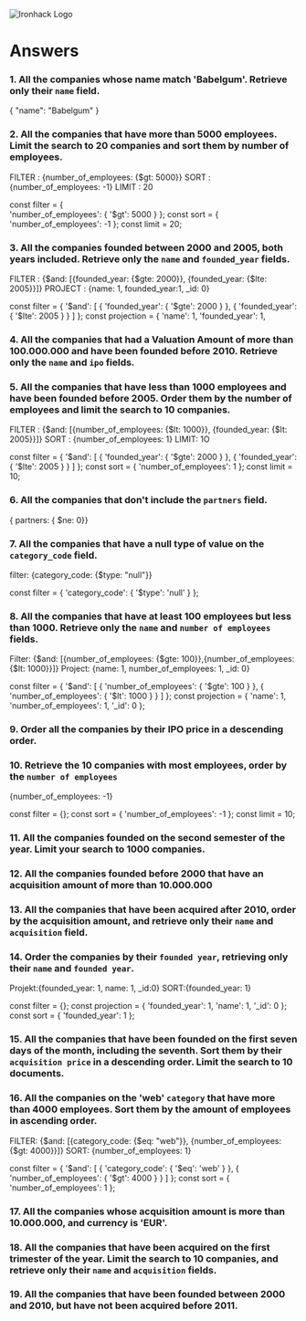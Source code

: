![Ironhack Logo](https://i.imgur.com/1QgrNNw.png)

# Answers

### 1. All the companies whose name match 'Babelgum'. Retrieve only their `name` field.

<!-- Your Code Goes Here -->

{ "name": "Babelgum" }

### 2. All the companies that have more than 5000 employees. Limit the search to 20 companies and sort them by **number of employees**.

<!-- Your Code Goes Here -->

FILTER : {number_of_employees: {$gt: 5000}}
SORT : {number_of_employees: -1}
LIMIT : 20

<!-- code incl. driver Syntax  -->

const filter = {  
 'number_of_employees': {
'$gt': 5000
}
};
const sort = {
'number_of_employees': -1
};
const limit = 20;

### 3. All the companies founded between 2000 and 2005, both years included. Retrieve only the `name` and `founded_year` fields.

<!-- Your Code Goes Here -->

FILTER : {$and: [{founded_year:  {$gte: 2000}}, {founded_year: {$lte: 2005}}]}
PROJECT : {name: 1, founded_year:1, \_id: 0}

<!-- code incl. driver Syntax  -->

const filter = {
'$and': [
    {
      'founded_year': {
        '$gte': 2000
}
}, {
'founded_year': {
'$lte': 2005
}
}
]
};
const projection = {
'name': 1,
'founded_year': 1,

### 4. All the companies that had a Valuation Amount of more than 100.000.000 and have been founded before 2010. Retrieve only the `name` and `ipo` fields.

<!-- Your Code Goes Here -->

### 5. All the companies that have less than 1000 employees and have been founded before 2005. Order them by the number of employees and limit the search to 10 companies.

<!-- Your Code Goes Here -->

FILTER : {$and: [{number_of_employees:  {$lt: 1000}}, {founded_year: {$lt: 2005}}]}
SORT : {number_of_employees: 1}
LIMIT: 1O

<!-- code incl. driver Syntax  -->

const filter = {
'$and': [
    {
      'founded_year': {
        '$gte': 2000
}
}, {
'founded_year': {
'$lte': 2005
}
}
]
};
const sort = {
'number_of_employees': 1
};
const limit = 10;

### 6. All the companies that don't include the `partners` field.

<!-- Your Code Goes Here -->

{ partners: { $ne: 0}}

### 7. All the companies that have a null type of value on the `category_code` field.

<!-- Your Code Goes Here -->

filter: {category_code: {$type: "null"}}

<!-- code incl. driver Syntax  -->

const filter = {
'category_code': {
'$type': 'null'
}
};

### 8. All the companies that have at least 100 employees but less than 1000. Retrieve only the `name` and `number of employees` fields.

<!-- Your Code Goes Here -->

Filter: {$and: [{number_of_employees: {$gte: 100}},{number_of_employees: {$lt: 1000}}]}
Project: {name: 1, number_of_employees: 1, \_id: 0}

<!-- code incl. driver Syntax  -->

const filter = {
'$and': [
    {
      'number_of_employees': {
        '$gte': 100
}
}, {
'number_of_employees': {
'$lt': 1000
}
}
]
};
const projection = {
'name': 1,
'number_of_employees': 1,
'\_id': 0
};

### 9. Order all the companies by their IPO price in a descending order.

<!-- Your Code Goes Here -->

### 10. Retrieve the 10 companies with most employees, order by the `number of employees`

<!-- Your Code Goes Here -->

{number_of_employees: -1}

<!-- code incl. driver Syntax  -->

const filter = {};
const sort = {
'number_of_employees': -1
};
const limit = 10;

### 11. All the companies founded on the second semester of the year. Limit your search to 1000 companies.

<!-- Your Code Goes Here -->

### 12. All the companies founded before 2000 that have an acquisition amount of more than 10.000.000

<!-- Your Code Goes Here -->

### 13. All the companies that have been acquired after 2010, order by the acquisition amount, and retrieve only their `name` and `acquisition` field.

<!-- Your Code Goes Here -->

### 14. Order the companies by their `founded year`, retrieving only their `name` and `founded year`.

<!-- Your Code Goes Here -->
Projekt:{founded_year: 1, name: 1, _id:0}
SORT:{founded_year: 1}
<!-- code incl. driver Syntax  -->
const filter = {};
const projection = {
  'founded_year': 1, 
  'name': 1, 
  '_id': 0
};
const sort = {
  'founded_year': 1
};


### 15. All the companies that have been founded on the first seven days of the month, including the seventh. Sort them by their `acquisition price` in a descending order. Limit the search to 10 documents.

<!-- Your Code Goes Here -->

### 16. All the companies on the 'web' `category` that have more than 4000 employees. Sort them by the amount of employees in ascending order.
FILTER: {$and: [{category_code: {$eq: "web"}}, {number_of_employees: {$gt: 4000}}]}
SORT: {number_of_employees: 1}
<!-- Your Code Goes Here -->

<!-- code incl. driver Syntax  -->
const filter = {
  '$and': [
    {
      'category_code': {
        '$eq': 'web'
      }
    }, {
      'number_of_employees': {
        '$gt': 4000
      }
    }
  ]
};
const sort = {
  'number_of_employees': 1
};


### 17. All the companies whose acquisition amount is more than 10.000.000, and currency is 'EUR'.

<!-- Your Code Goes Here -->

### 18. All the companies that have been acquired on the first trimester of the year. Limit the search to 10 companies, and retrieve only their `name` and `acquisition` fields.

<!-- Your Code Goes Here -->

### 19. All the companies that have been founded between 2000 and 2010, but have not been acquired before 2011.

<!-- Your Code Goes Here -->
